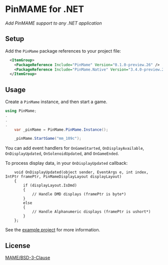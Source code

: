 # PinMAME for .NET

*Add PinMAME support to any .NET application*

## Setup

Add the `PinMame` package references to your project file:

```xml
  <ItemGroup>
    <PackageReference Include="PinMame" Version="0.1.0-preview.26" />
    <PackageReference Include="PinMame.Native" Version="3.4.0-preview.200" />
  </ItemGroup>
```

## Usage

Create a `PinMame` instance, and then start a game. 

```c#
using PinMame;
.
.
.
	var _pinMame = PinMame.PinMame.Instance();

	_pinMame.StartGame("mm_109c");
```

You can add event handlers for `OnGameStarted`, `OnDisplayAvailable`, `OnDisplayUpdated`, `OnSolenoidUpdated`, and `OnGameEnded`.

To process display data, in your `OnDisplayUpdated` callback:

```
	void OnDisplayUpdated(object sender, EventArgs e, int index, IntPtr framePtr, PinMameDisplayLayout displayLayout) 
	{
		if (displayLayout.IsDmd)
		{
			// Handle DMD displays (framePtr is byte*)
		}
		else
		{
			// Handle Alphanumeric displays (framePtr is ushort*)
		}
	};
```

See the [example project](https://github.com/VisualPinball/pinmame-dotnet/blob/master/src/PinMame.Example/Example.cs) for more information.


## License

[MAME/BSD-3-Clause](LICENSE.txt)
